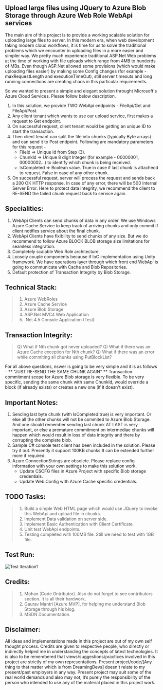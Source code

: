 Upload large files using JQuery to Azure Blob Storage through Azure Web Role WebApi services
-----------

The main aim of this project is to provide a working scalable solution for uploading large files to server. In this modern 
era, when web development taking modern cloud workflows, it is time for us to solve the traditional problems which we 
encounter in uploading files in a more easier and simpler way. We pretty much experience traditional ASP.Net Web 
problems at the time of working with file uploads which range from 4MB to hunderds of MBs. Even though ASP.Net 
allowed some provisions (which would make uploading files easier) by making some 
Config changes (for example - maxRequestLength and executionTimeOut), still server timeouts and long running connections 
are creating chaos in this particular requirements.

So we wanted to present a simple and elegant solution throught Microsoft's Azure Cloud Services. Please follow below 
description.

1. In this solution, we provide TWO WebApi endpoints - FileApi/Get and FileApi/Post.
2. Any client tenant which wants to use our upload service, first makes a request to Get endpoint. 
3. On successful request, client tenant would be getting an unique ID to start the transaction.
4. Then client tenant can split the file into chunks (typically Byte arrays) and can send it to Post endpoint. 
Following are mandatory parameters for this request - 
	* FileId => Unique Id from Step (3).
	* ChunkId => Unique 8 digit Integer (for example - 00000001, 00000002...) to identify which chunk is being received.
	* IsCompleted => Boolean value. True in case if last chunk is attachecd to request. False in case of any other chunk.
5. On successful request, server will process the request and sends back a 200 OK HTTP response. In case of any error, 
there will be 500 Internal Server Error. Here to protect data integrity, we recommend the client to RE-SEND the failed
chunk request back to service again.

Specialities:
-------------
1. WebApi Clients can send chunks of data in any order. We use Windows Azure Cache Service to keep track of arriving chunks and
only commit if client notifies service about the final chunk.
2. WebApi Clients have flxibility to send chunks of any size. But we do recommend to follow Azure BLOCK BLOB storage size limitations for 
seamless integration.
3. Completely scalable Web Role architecture.
4. Loosely couple components because if IoC implementation using Unity framework. We have operations layer through which front
end WebApi is going to communicate with Cache and Blob Repositories.
5. Default protection of Transaction Integrity by Blob Storage.


Technical Stack:
---------------
> 1. Azure WebRoles
> 2. Azure Cache Service
> 3. Azure Blob Storage
> 4. ASP.Net MVC4 Web Application
> 5. .Net 4.5 Console Application (Test)

Transaction Integrity:
-------------
> Q) What if Nth chunk got never uploaded?
> Q) What if there was an Azure Cache exception for Nth chunk?
> Q) What if there was an error while commiting all chunks using PutBlockList?

For all above questions, nswer is going to be very simple and it is as follows - 
** "JUST RE-SEND THE SAME CHUNK AGAIN" **
Transaction commitment scope for Azure Blob storage is very flexible. To be very specific, sending the same chunk with
same ChunkId, would override a block (if already exists) or creates a new one (if it doesn't exist).


Important Notes:
-------------
1. Sending last byte chunk (with IsCompleted:true) is very important. Or else all the other chunks will not be commited to Azure Blob Storage.\
And one should remember sending last chunk AT LAST is very important, or else a premature commitment on intermediae chunks
will happen which would result in loss of data integrity and there by corrupting the complete blob.
2. Sample C# console test client has been included in the solution. Please try it out. Presently it support 100KB chunks
It can be extended further more if required.
3. Azure ConnectionStrings are obsolete. Please replace config information with your own settings to make this solution work.
	* Update CSCFG files in Azure Project with specific Blob storage credentials.
	* Update Web.Config with Azure Cache specific credentials.

TODO Tasks:
-----------
> 1. Build a simple Web HTML page which would use JQuery to invoke this WebApi and upload file in chunks.
> 2. Implement Data validation on server side.
> 3. Implement Basic Authentication with Client Certificate.
> 4. Unit test WebApi endpoints.
> 5. Testing completed with 100MB file. Still we need to test with 1GB file.

Test Run:
----------
![Test Iteration1](https://raw.github.com/DreamingDevs/large-file-upload-to-azure-blob-using-webapi/master/Images/Test-Iteration1.png "Test Iteration1")

Credits:
-----------
> 1. Mohan (Code Ontributor). Also do not forget to see contributors section. It is all their hardwork.
> 2. Gaurav Mantri [Azure MVP], for helping me understand Blob Storage through his blog.
> 3. MSDN Documentation.

Disclaimer:
-----------
All ideas and implementations made in this project are out of my own self thought process. Credits are given to
respective people, who directly or indirectly helped me in understanding the concepts of latest technologies.
It is also to be remembered that views/suggestions/practices involved in this project are strictly of my own 
representations. Present project/code/[Any thing to that matter which is from DreamingDevs] doesn't relate to my 
present/past employers in any way. Present project may suit some of the real world demands and also may not, 
it’s purely the responsibility of the person who intended to use any of the material placed in this project work.
